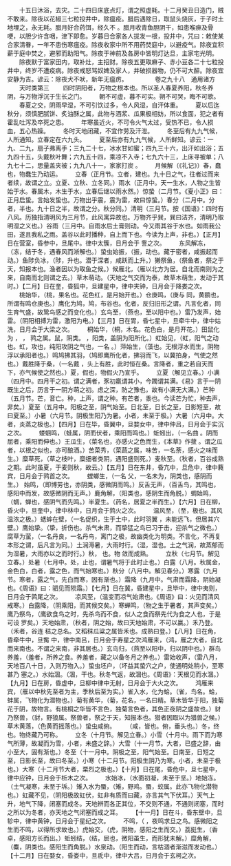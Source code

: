 <!-- { "loadSidebar": true } -->
　　十五日沐浴，去灾。二十四日床底点灯，谓之照虚耗。十二月癸丑日造门，贼不敢来。除夜以花椒三七粒投井中，除瘟疫。腊后遇除日，取鼠头烧灰，于子时土地埋之，永无耗。腊月好合药饵，经久不 。腊月收青鱼胆阴干，如患喉痹及骨哽，以胆少许含咽，津下即愈。岁暮日合家各人拔发一根，投井中，咒曰：敕使某合家清眷，一年不患伤寒瘟疫。除夜收家中所不用药焚庭中，以避疫气。除夜宜积薪于庭中焚之，避邪而助阳气。除夜于神前及各房中皆明灯达旦，主家宅光明。
　　除夜默于富家田内，取补灶，主招财。除夜五更取麻子、赤小豆各二十七粒投井中，终岁不遭疫病。除夜戒怒骂奴婢及家人，并破损器物，仍不可大醉。除夜宜安静为吉。谚云：除夜犬不吠，新年无瘟疠。
　　
　　卷之九十八　通用诸方
　　天时类第三
　　四时阴阳者，万物之根本也。所以圣人春夏养阳，秋冬养阴，与万物浮沉于生长之门。
　　朝不可虚，暮不可实。朔不可哭，晦不可歌。
　　春夏之交，阴雨早湿，不可引饮过多，令人风湿，自汗体重。
　　夏以后迄秋分，须慎肥腻饼、炙油酥之属，此物与酒浆、瓜果极相妨，所以食面，犯之者有霍乱吐泻及卒死之患。
　　年寒虽近火，不可令火气太过，受热不已，令人损血，五心热躁。
　　冬时天地闭藏，不宜作劳及汗泄。
　　冬至后有九九气候，人所通知。立春定在六九头。
　　夏至后亦有九九气候，人所鲜知。谚云：一九、二九，扇子弗离手；三九二十七，冰水甘如蜜；四九三十六，出汗如出浴；五九四十五，头戴秋叶舞；六九五十四，乘凉不入寺；七九六十三，上床寻被单；八九七十二，思量盖夹被；九九八十一，家家打炭 。
　　月候解（《礼记》）春，蠢也，物蠢生乃动运。
　　立春（正月节。立者，建也。九十日之气，往者过而来者续，故谓之立。立夏、立秋、立冬同。）雨水（正月中。天一生水，人物之生皆始于水。春属木，木生于水，立春后继以雨水然。）惊蛰（二月节。《夏小正》曰：正月启蛰。言始发蛰也。万物出乎震，震为雷，故曰惊蛰。）春分（二月中。分者，半也。九十日之半，故谓之分。秋分同。）清明（三月节。按《国语》：四时有八风。历独指清明风为三月节，此风寓异故也。万物齐乎巽，巽曰洁齐，清明乃取明湿之义也。）谷雨（三月中。自雨水后土膏则动。今又雨其谷于水也。如雨我公田，遂且我私之雨。盖谷以此时播种，自上而下也。今读为上声，非也。）【正月】日在营室，昏参中，旦尾中。律中太簇，日月会于 訾之次。
　　东风解冻，（冻，结于冬，遇春风而淅解也。）蛰虫始振，（振，动也。藏于密者，咸振起而动。）鱼陟负冰，（陟，升也。潜于深者，咸跃而上升。）獭祭鱼，（祭鱼者，祭之于天，知报本也。渔者因以为取鱼之候。）候雁北，（雁以北方为居。自北而南则为之来，自南而北则谓之去。）草木萌动。（天地之气交而为泰，故草木萌生，发动于其时。）【二月】日在奎，昏狐中，旦建星中，律中夹钟，日月会于降娄之次。
　　桃始华，（桃，果名也。花色红，是月始开也。）仓庚鸣，（庚与 同，黄鹂也，所谓有鸣仓庚也。）鹰化为鸠，鸠，布谷也。化者，反归旧形之谓。凡言化者，同生育气盛，故鸷鸟感之而变化也。）玄鸟至，（燕也，至以阳中也。）雷乃发声，始雷。（阴阳相搏为雷，激阳为电。）【三月】日在胃，昏七星中，旦牵牛中，律中姑洗，日月会于大梁之次。
　　桐始华，（桐，木名。花色白，是月开花。）田鼠化为 ， ， 鹑之属。鼠，阴类。 ，阳类，盖阴为阳所化。）虹始见，（虹，阳气之动也。虹，攻也，纯阳攻阴之气也，一名 。）萍始生，（藻也。无根浮水而生，阴物浮以承阳者也。）鸣鸠拂其羽，（鸠即鹰所化者，拂羽而飞，以冀拍身，气使之然也。）戴胜降于桑，（一名戴 ，头上有胜，此时恒在桑。言降者，重之若自天而下，亦气候使之然也。）夏，假也，物假火乃宣乎。
　　立夏（解见立春。）小满（四月中。四月干之初。谓之满者，豕初羸谓其小，今躅谓其满。《易》言于一阴既生之后，历言于一阴方萌之初。虑之深，防之豫也，故有小满无大满。）芒种（五月节。芒，音亡。种，上声，谓之种。有芒者，黍也。今读芒为忙，种去声，非矣。）夏至（五月中。阳极之至，阴气始至。日北至，日长之至，日影短至，故曰夏至。）小暑（六月节。阴极生阳乃为暑。小者，未至于极。）大暑（六月中。大者，炎蒸之极也。）【四月】日在毕，昏翼中，旦婺女中，律中仲吕，日月会于实沉之次。
　　蝼蝈鸣，（蛙属，阴而伏者，乘阳而鸣也。）蚯蚓出，（一名曲 。阴而屈者，乘阳而伸也。）王瓜生，（菜名也，亦感火之色而生，《本草》作菝 。谓之瓜者，以根之似也，亦可酿酒。）苦菜秀，（菜蔬之属，味苦，一名荼，感火之味而生。）糜草死，（草之枝叶，糜细者类阴，遇阳盛则死。）麦秋至。（秋者，百谷成熟之期。此时虽夏，于麦则秋，故云。）【五月】日在东井，昏亢中，旦危中，律中蕤宾，日月会于鹑首之次。
　　螳螂生，（一名 父，一名未为，阴类也，感阴而生。） 始鸣，（即博劳也，亦阴类，感微阴而鸣。）反舌无声，（百舌鸟，其鸣也，感阳中而发，故感微阴而无声。）鹿角解，（阳类也，感阴生而角脱。）蜩始鸣，（蜩，蝉也，感阴气而先鸣。）半夏生。（药名，居夏之半而生。）【六月】日在柳，昏火中，旦奎中，律中林中，日月会于鹑火之次。
　　温风至，（至，极也。其风温浓之极。）蟋蟀在壁，（一名促织，生于土中，此时羽翼 ，未能远飞，但居其穴壁。）鹰始挚。（挚，折伤也。杀气未肃，而挚猛之鸟已习于击，迎杀气之微也。）腐草为萤，（一名丹良，一名丹鸟，离门之极，故幽类化为明类。不言化，不再复本形之谓，后凡言为同。）土润溽暑，大雨时行。（湿，湿也。土之气润，故蒸郁而为湿暑，大雨亦以之而时行。）秋， 也。物 敛而成熟。
　　立秋（七月节。解见立春。）处暑（七月中。处，止也，谓暑气将于此时止也。）白露（八月。秋属金，金色白，白者，露之色，而气始寒也。）秋分（八月中。解见春分。）寒露（九月节。寒者，露之气，先白而寒，因有渐也。）霜降（九月中。气肃而霜降，阴始凝也。《周语》曰：驷见而陨霜。）【七月】日在冀，昏建星中，旦毕中，律中夷则，日月会于鹑尾之次。
　　凉风至，（温变而凉气始肃也。《周语》曰：火见而清风戒寒。）白露降，（阴乘阳，而其候交矣。）寒蝉鸣，（物之生于暑者，其声变矣。）鹰乃祭鸟，（鹰欲食鸟之时，先杀鸟而不食，似人之食而祭先代为食之人也，于是可设 罗矣。）天地始肃，（秋者，阴之始，故曰天地始肃，不可以嬴。）禾乃登。（禾者，谷连 秸之总名。又稻秣瓜粱之属皆禾也。成熟曰登。）【八月】日在角，昏牵牛中，旦觜 中，律中南吕，日月会于寿星之次鸿雁来，（鸿，雁之大者，自北而来南也。不谓之来南，非其居也。）玄鸟归，（燕至以阳中，归以阴中也。）群鸟养羞，（羞者，所养之食。养羞者，藏之以备冬月之养也。）雷始收声，（雷八月，天地百八十日，入则万物入。）蛰虫坯户，（坏益其蛰穴之户，使通明处稍小，至寒甚乃 塞之。）水始涸。（涸，干也。秋冬气返，故涸也。《周语》：天根见而水涸。）【九月】日在房，昏虚中，旦柳中律中无射，日月会于大火之次。
　　鸿雁来宾，（雁以中秋先至者为主，季秋后至为实。）雀入水，化为蛤。（雀，鸟名。蛤，蚌属，飞物化为潜物也。）菊有黄华，（菊，花名，一名曰精。草木皆华于阳，独菊花于阴，故物言。有桃桐之华皆不言色，独菊言色者，其色正夜阴之盛故也。）豺乃祭兽，（豺，野狼属。祭兽者，祭之于天，知报本也。猎者因取以为猎兽之候。）草木黄落，（色黄而摇落也。）蛰虫咸俯。
　　（咸，皆也。俯，垂头也。）冬，终也。物终藏乃可称。
　　立冬（十月节。解见立春。）小雪（十月中。雨下而为寒气所薄，故凝而为雪，小者，未盛之辞。）大雪（十一月节。大者，已盛之辞，由小至大，固有渐也。）冬至（十一月中。阴极之至，阳气始至。日南至，日短之至，日影长至，故曰冬至。）小寒（十二月节。阳极生阴乃为寒。小者，未至于极也。）大寒（十二月节大者，栗烈之极也。）【十月】日在尾，昏危中，旦七星中，律中应钟，日月会于析木之次。
　　水始冰，（水面初凝，未至于坚。）地始冻。（土气凝寒，未至于坼。）雉入水为蜃，（雉，野鸡。蜃，蛟属。此亦飞物化潜物也。）虹藏不见，（阴阳极故虹伏，虹非有质而曰藏，亦言其气下伏耳。）天气上升，地气下降，闭塞而成冬。天地辨而各正其位，不交则不通，不通则闭塞，而时之所以为冬者，亦天地之气闭塞而成之耳。
　　【十一月】日在斗，昏东壁中，旦轸中，律中黄钟，日月会于星纪之次。
　　不鸣，（ ，夜鸣求旦之鸟。感微阳之生而不鸣，以得所求故也。）虎始交，（虎，阴物，感阳之生而交。）荔挺生，（香卓，感阳方长而出。）蚯蚓结，（结，屈也，微阳虽生，而形犹未解。）糜角解，（麋，阴类也。感阳生而角脱。）水泉动。（阳生而动，言枯涸者渐滋而发动也。）【十二月】日在婺女，昏娄中，旦氐中，律中大吕，日月会于玄枵之次。
